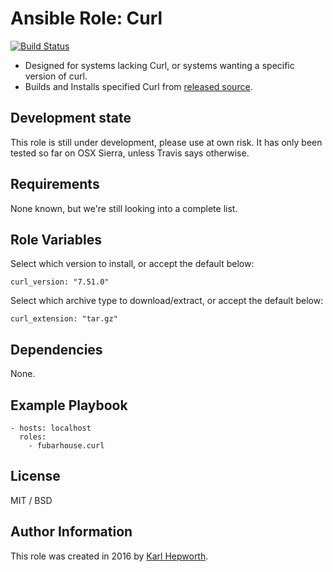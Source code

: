 # Ansible Role: Curl

[![Build Status](https://travis-ci.org/fubarhouse/ansible-role-curl.svg?branch=master)](https://travis-ci.org/fubarhouse/ansible-role-curl)

* Designed for systems lacking Curl, or systems wanting a specific version of curl.
* Builds and Installs specified Curl from [released source](https://curl.haxx.se/download/).

## Development state

  This role is still under development, please use at own risk.
  It has only been tested so far on OSX Sierra, unless Travis says otherwise.

## Requirements

  None known, but we're still looking into a complete list.

## Role Variables

Select which version to install, or accept the default below:
````
curl_version: "7.51.0"
````

Select which archive type to download/extract, or accept the default below:
`````
curl_extension: "tar.gz"
`````

## Dependencies

  None.

## Example Playbook
````
- hosts: localhost
  roles:
    - fubarhouse.curl
````

## License

MIT / BSD

## Author Information

This role was created in 2016 by [Karl Hepworth](https://twitter.com/fubarhouse).